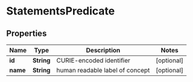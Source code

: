 
# StatementsPredicate

## Properties
Name | Type | Description | Notes
------------ | ------------- | ------------- | -------------
**id** | **String** | CURIE-encoded identifier  |  [optional]
**name** | **String** | human readable label of concept |  [optional]



